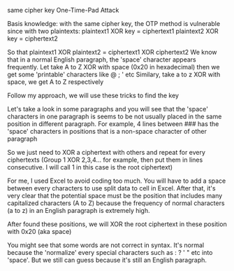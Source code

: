 same cipher key One-Time-Pad Attack 

Basis knowledge: with the same cipher key, the OTP method is vulnerable since with two plaintexts:
plaintext1 XOR key = ciphertext1
plaintext2 XOR key = ciphertext2

So that plaintext1 XOR plaintext2 = ciphertext1 XOR ciphertext2 
We know that in a normal English paragraph, the 'space' character appears frequently.
Let take A to Z XOR with space (0x20 in hexadecimal) then we get some 'printable' characters like @ ; ' etc
Similary, take a to z XOR with space, we get A to Z respectively 


Follow my approach, we will use these tricks to find the key 

Let's take a look in some paragraphs and you will see that the 'space' characters in one paragraph is seems to be not usually placed in the same position in different paragraph.
For example, 4 lines between ### has the 'space' characters in positions that is a non-space character of other paragraph

So we just need to XOR a ciphertext with others and repeat for every ciphertexts 
(Group 1 XOR 2,3,4... for example, then put them in lines consecutive. I will call 1 in this case is the root ciphertext)

For me, I used Excel to avoid coding too much. You will have to add a space between every characters to use split data to cell in Excel.
After that, it's very clear that the potential space must be the position that includes many capitalized characters (A to Z) because the frequency of normal characters (a to z) in an English paragraph is extremely high.

After found these positions, we will XOR the root ciphertext in these position with 0x20 (aka space)

You might see that some words are not correct in syntax. It's normal because the 'normalize' every special characters such as : ? ' " etc into 'space'. But we still can guess because it's still an English paragraph. 

